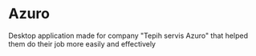 # Azuro

Desktop application made for company "Tepih servis Azuro" that helped them do their job more easily and effectively
